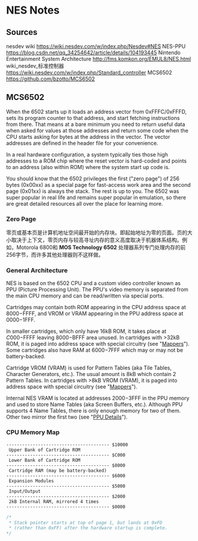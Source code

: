 # NES Notes

## Sources

nesdev wiki https://wiki.nesdev.com/w/index.php/Nesdev#NES
NES-PPU https://blog.csdn.net/qq_34254642/article/details/104193445
Nintendo Entertainment System Architecture http://fms.komkon.org/EMUL8/NES.html
wiki_nesdev_标准控制器 https://wiki.nesdev.com/w/index.php/Standard_controller
MCS6502 https://github.com/bzotto/MCS6502

## MCS6502

When the 6502 starts up it loads an address vector from 0xFFFC/0xFFFD, sets its program counter to that address, and start fetching instructions from there. That means at a bare minimum you need to return useful data when asked for values at those addresses and return some code when the CPU starts asking for bytes at the address in the vector. The vector addresses are defined in the header file for your convenience.

In a real hardware configuration, a system typically ties those high addresses to a ROM chip where the reset vector is hard-coded and points to an address (also within ROM) where the system start up code is.

You should know that the 6502 privileges the first ("zero page") of 256 bytes (0x00xx) as a special page for fast-access work area and the second page (0x01xx) is always the stack. The rest is up to you. The 6502 was super popular in real life and remains super popular in emulation, so there are great detailed resources all over the place for learning more.

### Zero Page

零页或基本页是计算机地址空间最开始的内存块。即起始地址为零的页面。页的大小取决于上下文，零页内存与较高寻址内存的意义高度取决于机器体系结构。例如，Motorola 6800和 **MOS Technology 6502** 处理器系列专门处理内存的前256字节，而许多其他处理器则不这样做。

### General Architecture

NES is based on the 6502 CPU and a custom video controller known as PPU (Picture Processing Unit). The PPU's video memory is separated from the main CPU memory and can be read/written via special ports.

Cartridges may contain both ROM appearing in the CPU address space at $8000-$FFFF, and VROM or VRAM appearing in the PPU address space at $0000-$1FFF.

In smaller cartridges, which only have 16kB ROM, it takes place at $C000-$FFFF leaving $8000-$BFFF area unused. In cartridges with >32kB ROM, it is paged into address space with special circuitry (see "[Mappers](http://fms.komkon.org/EMUL8/NES.html#LABK)"). Some cartridges also have RAM at $6000-$7FFF which may or may not be battery-backed.

Cartridge VROM (VRAM) is used for Pattern Tables (aka Tile Tables, Character Generators, etc.). The usual amount is 8kB which contain 2 Pattern Tables. In cartridges with >8kB VROM (VRAM), it is paged into address space with special circuitry (see "[Mappers](http://fms.komkon.org/EMUL8/NES.html#LABK)").

Internal NES VRAM is located at addresses $2000-$3FFF in the PPU memory and used to store Name Tables (aka Screen Buffers, etc.). Although PPU supports 4 Name Tables, there is only enough memory for two of them. Other two mirror the first two (see "[PPU Details](http://fms.komkon.org/EMUL8/NES.html#LABH)").

### CPU Memory Map

```
--------------------------------------- $10000
 Upper Bank of Cartridge ROM
--------------------------------------- $C000
 Lower Bank of Cartridge ROM
--------------------------------------- $8000
 Cartridge RAM (may be battery-backed)
--------------------------------------- $6000
 Expansion Modules
--------------------------------------- $5000
 Input/Output
--------------------------------------- $2000
 2kB Internal RAM, mirrored 4 times
--------------------------------------- $0000
```

```cpp
/* 
 * Stack pointer starts at top of page 1, but lands at 0xFD 
 * (rather than 0xFF) after the hardware startup is complete.
*/
```

